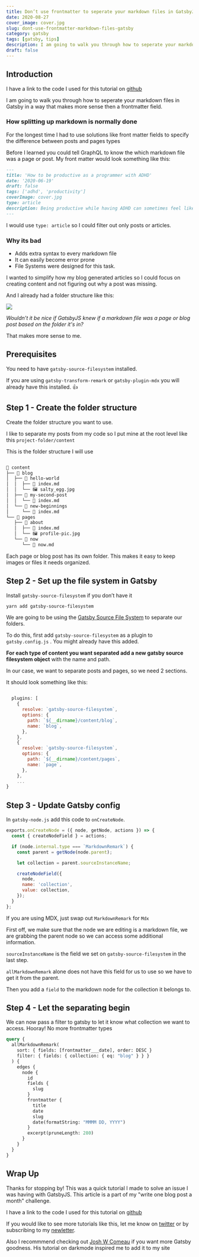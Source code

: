 ```yaml
---
title: Don’t use frontmatter to seperate your markdown files in GatsbyJS - Use the file system
date: 2020-08-27
cover_image: cover.jpg
slug: dont-use-frontmatter-markdown-files-gatsby
category: gatsby
tags: [gatsby, tips]
description: I am going to walk you through how to seperate your markdown files in Gatsby in a way that more sense then a frontmatter field
draft: false
---
```




## Introduction

I have a link to the code I used for this tutorial on [github](https://github.com/GeorgeNance/seperating-markdown-by-folder-example)

I am going to walk you through how to seperate your markdown files in Gatsby in a way that makes more sense then a frontmatter field.

### How splitting up markdown is normally done

For the longest time I had to use solutions like front matter fields to specify the difference between posts and pages types

Before I learned you could tell GraphQL to know the which markdown file was a page or post. My front matter would look something like this:

```markdown
---
title: 'How to be productive as a programmer with ADHD'
date: '2020-06-19'
draft: false
tags: ['adhd', 'productivity']
coverImage: cover.jpg
type: article
description: Being productive while having ADHD can sometimes feel like a colossal task.
---
```

I would use `type: article` so I could filter out only posts or articles.

### Why its bad

- Adds extra syntax to every markdown file
- It can easily become error prone
- File Systems were designed for this task.

I wanted to simplify how my blog generated articles so I could focus on creating content and not figuring out why a post was missing.

And I already had a folder structure like this:

![](/img/articles/./my-folder-structure.png)

_Wouldn’t it be nice if GatsbyJS knew if a markdown file was a page or blog post based on the folder it's in?_

That makes more sense to me.

## Prerequisites

You need to have `gatsby-source-filesystem` installed.

If you are using `gatsby-transform-remark` or `gatsby-plugin-mdx` you will already have this installed. 👍

## Step 1 - Create the folder structure

Create the folder structure you want to use.

I like to separate my posts from my code so I put mine at the root level like this
`project-folder/content`

This is the folder structure I will use

```bash

📂 content
├── 📂 blog
│  ├── 📂 hello-world
│  │  ├── 📄 index.md
│  │  └── 🖼 salty_egg.jpg
│  ├── 📂 my-second-post
│  │  └── 📄 index.md
│  └── 📂 new-beginnings
│     └── 📄 index.md
└── 📂 pages
   ├── 📂 about
   │  ├── 📄 index.md
   │  └── 🖼 profile-pic.jpg
   └── 📂 now
      └── 📄 now.md

```

Each page or blog post has its own folder. This makes it easy to keep images or files it needs organized.

## Step 2 - Set up the file system in Gatsby

Install `gatsby-source-filesystem` if you don’t have it

```bash
yarn add gatsby-source-filesystem
```

We are going to be using the [Gatsby Source File System](https://www.gatsbyjs.com/plugins/gatsby-source-filesystem/) to separate our folders.

To do this, first add `gatsby-source-filesystem` as a plugin to `gatsby.config.js` . You might already have this added.

**For each type of content you want separated add a new gatsby source filesystem object** with the name and path.

In our case, we want to separate posts and pages, so we need 2 sections.

It should look something like this:

```js

  plugins: [
    {
      resolve: `gatsby-source-filesystem`,
      options: {
        path: `${__dirname}/content/blog`,
        name: `blog`,
      },
    },
    {
      resolve: `gatsby-source-filesystem`,
      options: {
        path: `${__dirname}/content/pages`,
        name: `page`,
      },
    },
	...
}
```

## Step 3 - Update Gatsby config

In `gatsby-node.js` add this code to `onCreateNode`.

```js
exports.onCreateNode = ({ node, getNode, actions }) => {
  const { createNodeField } = actions;

  if (node.internal.type === `MarkdownRemark`) {
    const parent = getNode(node.parent);

    let collection = parent.sourceInstanceName;

    createNodeField({
      node,
      name: 'collection',
      value: collection,
    });
  }
};
```

If you are using MDX, just swap out `MarkdownRemark` for `Mdx`

First off, we make sure that the node we are editing is a markdown file, we are grabbing the parent node so we can access some additional information.

`sourceInstanceName` is the field we set on `gatsby-source-filesystem` in the last step.

`allMarkdownRemark` alone does not have this field for us to use so we have to get it from the parent.

Then you add a `field` to the markdown node for the collection it belongs to.

## Step 4 - Let the separating begin

We can now pass a filter to gatsby to let it know what collection we want to access. Hooray! No more frontmatter types

```graphql
query {
  allMarkdownRemark(
    sort: { fields: [frontmatter___date], order: DESC }
    filter: { fields: { collection: { eq: "blog" } } }
  ) {
    edges {
      node {
        id
        fields {
          slug
        }
        frontmatter {
          title
          date
          slug
          date(formatString: "MMMM DD, YYYY")
        }
        excerpt(pruneLength: 280)
      }
    }
  }
}
```



## Wrap Up

Thanks for stopping by! This was a quick tutorial I made to solve an issue I was having with GatsbyJS. This article is a part of my "write one blog post a month" challenge.

I have a link to the code I used for this tutorial on [github](https://github.com/GeorgeNance/seperating-markdown-by-folder-example)

If you would like to see more tutorials like this, let me know on [twitter](http://twitter.com/geonance) or by subscribing to my [newletter](/subscribe).

Also I recommmend checking out [Josh W Comeau](https://joshwcomeau.com/) if you want more Gatsby goodness. His tutorial on darkmode inspired me to add it to my site


